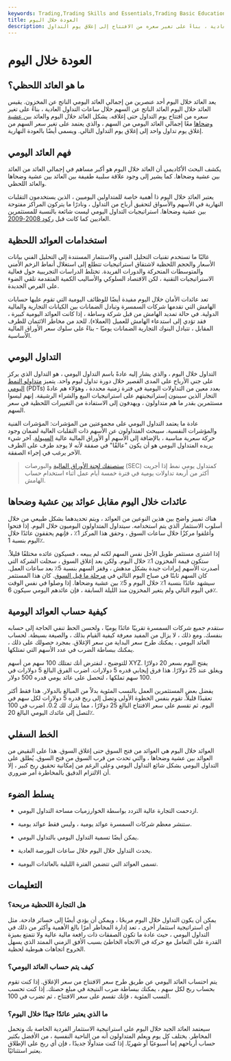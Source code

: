 ```yaml
---
keywords: Trading,Trading Skills and Essentials,Trading Basic Education,Trading Skills
title: العودة خلال اليوم
description: يقيس العائد اللحظي عودة الورقة المالية خلال ساعات التداول العادية ، بناءً على تغير سعره من الافتتاح إلى إغلاق يوم التداول
---
```


# العودة خلال اليوم
## ما هو العائد اللحظي؟

يعد العائد خلال اليوم أحد عنصرين من إجمالي العائد اليومي الناتج عن المخزون. يقيس العائد خلال اليوم العائد الناتج عن السهم خلال ساعات التداول العادية ، بناءً على تغير سعره من افتتاح يوم التداول حتى إغلاقه. يشكل العائد خلال اليوم والعائد [بين عشية وضحاها](/overnight-position) معًا إجمالي العائد اليومي من السهم ، والذي يعتمد على تغير سعر السهم من إغلاق يوم تداول واحد إلى إغلاق يوم التداول التالي. ويسمى أيضًا بالعودة النهارية.

## فهم العائد اليومي

يكشف البحث الأكاديمي أن العائد خلال اليوم هو أكبر مساهم في إجمالي العائد من العائد بين عشية وضحاها. كما يشير إلى وجود علاقة سلبية طفيفة بين العائد بين عشية وضحاها والعائد اللحظي.

يعتبر العائد خلال اليوم ذا أهمية خاصة للمتداولين اليوميين ، الذين يستخدمون التقلبات النهارية في الأسهم والأسواق لتحقيق أرباح من التداول ، ونادرًا ما يتركون المراكز مفتوحة بين عشية وضحاها. استراتيجيات التداول اليومي ليست شائعة بالنسبة للمستثمرين العاديين كما كانت قبل [ركود 2008-2009](/great-recession).

## استخدامات العوائد اللحظية

غالبًا ما تستخدم تقنيات التحليل الفني والاستثمار المستندة إلى التحليل الفني بيانات الأسعار والحجم اللحظية لاشتقاق استراتيجيات تتطلع إلى استغلال أنماط الزخم الأمني والمتوسطات المتحركة والدورات الفريدة. تختلط الدراسات التجريبية حول فعالية الاستراتيجيات التقنية ، لكن الاقتصاد السلوكي والأساليب الكمية المتقدمة تلقي الضوء على الفرص الجديدة.

تعد عائدات الأمان خلال اليوم مفيدة أيضًا للوظائف اليومية التي تقوم عليها حسابات الهامش التي تقدمها شركات السمسرة وتبادل الضمانات بين الكيانات التجارية والمالية الدولية. في حالة تمديد الهامش من قبل شركة وساطة ، إذا كانت العوائد اليومية كبيرة ، فقد تؤدي إلى استدعاء الهامش للعميل (العملاء). للحد من مخاطر الائتمان للطرف المقابل ، تتبادل البنوك التجارية الضمانات يوميًا - بناءً على سلوك سعر الأوراق المالية الأساسية.

## التداول اليومي

التداول خلال اليوم ، والذي يشار إليه عادةً باسم التداول اليومي ، هو التداول الذي يركز على جني الأرباح على المدى القصير خلال دورة تداول ليوم واحد. يتميز [متداولو النمط اليومي](/patterndaytrader) (PDTs) بعدد معين من التداولات اليومية في فترة زمنية محددة ، وهؤلاء هم عادةً التجار الذين سيبنون إستراتيجيتهم على استراتيجيات البيع والشراء الرشيقة. إنهم ليسوا مستثمرين بقدر ما هم متداولون ، ويهدفون إلى الاستفادة من التغييرات اللحظية في سعر السهم.

عادة ما يعتمد التداول اليومي على مجموعتين من المؤشرات: المؤشرات الفنية والمؤشرات النفسية. سيبحث المتداولون عن الأسهم ذات التقلبات العالية لضمان وجود حركة سعرية مناسبة ، بالإضافة إلى الأسهم أو الأوراق المالية عالية [السيولة](/liquidity). آخر شيء يريده المتداول اليومي هو أن يكون "عالقًا" في صفقة لأنه لا يوجد طرف على الطرف الآخر يرغب في إجراء الصفقة.

> [ستصنفك لجنة الأوراق المالية](/sec) والبورصات (SEC) كمتداول يومي نمط إذا أجريت أكثر من أربعة تداولات يومية في فترة خمسة أيام عمل أثناء استخدام حساب الهامش.

>

## عائدات خلال اليوم مقابل عوائد بين عشية وضحاها

هناك تمييز واضح بين هذين النوعين من العوائد ، ويتم تحديدهما بشكل طبيعي من خلال أسلوب الاستثمار الذي يتم استخدامه. سيتداول المتداولون اليوميون خلال اليوم. إذا فتحوا وأغلقوا مركزًا خلال ساعات السوق ، وحقق هذا المركز 1٪ ، فإنهم يحققون عائدًا خلال اليوم بنسبة 1٪.

إذا اشترى مستثمر طويل الأجل نفس السهم لكنه لم يبيعه ، فسيكون عائده مختلفًا قليلاً. ستكون قيمة المخزون 1٪ خلال اليوم. ولكن بعد إغلاق السوق ، سجلت الشركة التي أصدرت الأسهم إيرادات جيدة بشكل مدهش ، وقفز السهم بنسبة 5٪ بعد ساعات العمل. كان السهم ثابتًا في صباح اليوم التالي في [مرحلة ما قبل السوق](/premarket). كان هذا المستثمر سيشهد عائدًا بنسبة 1٪ خلال اليوم و 5٪ بين عشية وضحاها. إذا وصلوا في نفس الوقت في اليوم التالي ولم يتغير المخزون منذ الليلة السابقة ، فإن عائدهم اليومي سيكون 6٪.

## كيفية حساب العوائد اليومية

ستقدم جميع شركات السمسرة تقريبًا عائدًا يوميًا ، ولحسن الحظ تنفي الحاجة إلى حسابه بنفسك. ومع ذلك ، لا يزال من المفيد معرفة كيفية القيام بذلك ، والصيغة بسيطة. لحساب العائد اليومي ، يمكنك طرح سعر البداية من سعر الإغلاق. بمجرد حصولك على ذلك ، يمكنك ببساطة الضرب في عدد الأسهم التي تمتلكها.

للتوضيح ، لنفترض أنك تمتلك 100 سهم من أسهم XYZ. يفتح اليوم بسعر 20 دولارًا ويغلق عند 25 دولارًا. هذا فرق إيجابي قدره 5 دولارات. اضرب الفرق البالغ 5 دولارات في 100 سهم تملكها ، لتحصل على عائد يومي قدره 500 دولار.

يفضل بعض المستثمرين العمل بالنسب المئوية بدلاً من المبالغ بالدولار. هذا فقط أكثر تعقيدًا قليلاً. تقوم بنفس الخطوة الأولى وتصل إلى ربح قدره 5 دولارات لكل سهم في اليوم. ثم تقسم على سعر الافتتاح البالغ 25 دولارًا ، مما يترك لك 0.2. اضرب في 100 لتصل إلى عائدك اليومي البالغ 20٪.

## الخط السفلي

العوائد خلال اليوم هي العوائد من فتح السوق حتى إغلاق السوق. هذا على النقيض من العوائد بين عشية وضحاها ، والتي تحدث من قرب السوق من فتح السوق. يُطلق على التداول اليومي بشكل شائع التداول اليومي وعلى الرغم من إمكانية تحقيق ربح كبير ، إلا أن الالتزام الدقيق بالمخاطرة أمر ضروري.

## يسلط الضوء

- ازدحمت التجارة عالية التردد بواسطة الخوارزميات مساحة التداول اليومي.

- ستنشر معظم شركات السمسرة عوائد يومية ، وليس فقط عوائد يومية.

- يمكن أيضًا تسمية التداول اليومي بالتداول اليومي.

- يحدث التداول خلال اليوم خلال ساعات البورصة العادية.

- تسمى العوائد التي تتضمن الفترة الليلية بالعائدات اليومية.

## التعليمات

### هل التجارة اللحظية مربحة؟

يمكن أن يكون التداول خلال اليوم مربحًا ، ويمكن أن يؤدي أيضًا إلى خسائر فادحة. مثل أي استراتيجية استثمار أخرى ، تعد إدارة المخاطر أمرًا بالغ الأهمية وأكثر من ذلك في التداول اليومي ، حيث عادة ما تكون الصفقات ذات رافعة مالية عالية ولا تتمتع بميزة القدرة على التعامل مع حركة في الاتجاه الخاطئ بسبب الأفق الزمني الممتد الذي يسهل الخروج اتجاهات هبوطية لحظية.

### كيف يتم حساب العائد اليومي؟

يتم احتساب العائد اليومي عن طريق طرح سعر الافتتاح من سعر الإغلاق. إذا كنت تقوم بحساب ربح لكل سهم ، يمكنك ببساطة ضرب النتيجة في مبلغ حصتك. إذا كنت تحسب النسب المئوية ، فإنك تقسم على سعر الافتتاح ، ثم تضرب في 100.

### ما الذي يعتبر عائدًا جيدًا خلال اليوم؟

سيعتمد العائد الجيد خلال اليوم على استراتيجية الاستثمار الفردية الخاصة بك وتحمل المخاطر. يختلف كل يوم ويعلم المتداولون أنه من الناحية النفسية ، من الأفضل بكثير حساب أرباحهم إما أسبوعيًا أو شهريًا. إذا كنت متداولًا جديدًا ، فإن أي ربح على الإطلاق يعتبر استثنائيًا.

